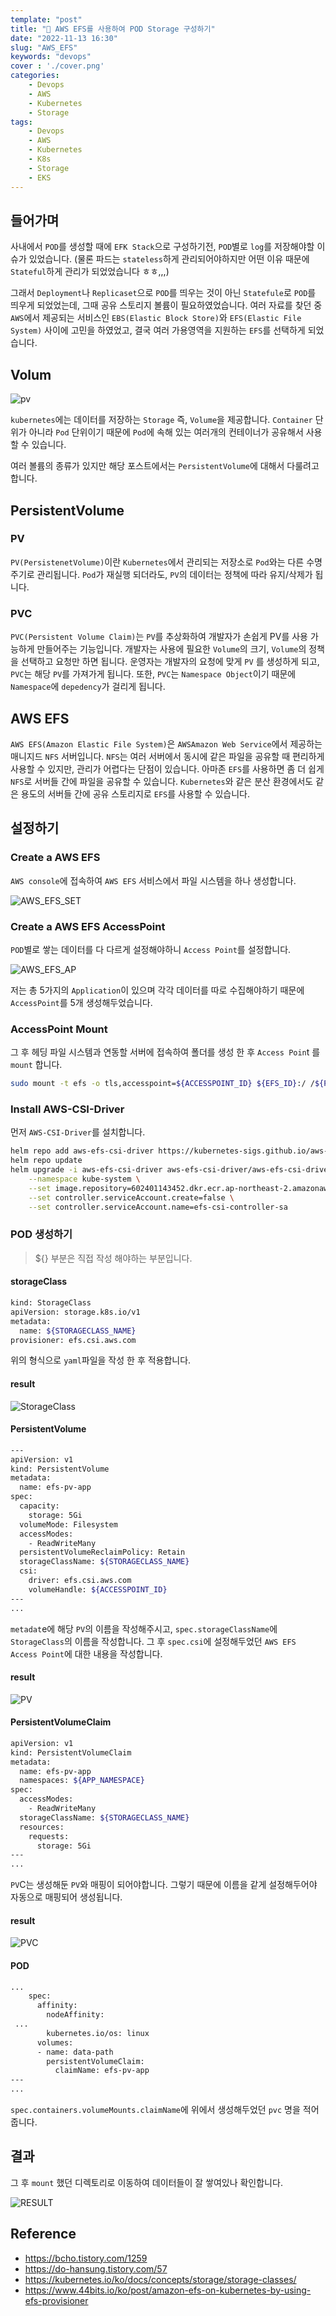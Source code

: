 ```yaml
---
template: "post"
title: "📁 AWS EFS를 사용하여 POD Storage 구성하기"
date: "2022-11-13 16:30"
slug: "AWS_EFS"
keywords: "devops"
cover : './cover.png'
categories: 
    - Devops
    - AWS
    - Kubernetes
    - Storage
tags:
    - Devops
    - AWS
    - Kubernetes
    - K8s
    - Storage
    - EKS
---
```



## 들어가며

사내에서 `POD`를 생성할 때에 `EFK Stack`으로 구성하기전, `POD`별로 `log`를 저장해야할 이슈가 있었습니다. (물론 파드는 `stateless`하게 관리되어야하지만 어떤 이유 때문에 `Stateful`하게 관리가 되었었습니다 ㅎㅎ,,,)

그래서 `Deployment`나 `Replicaset`으로 `POD`를 띄우는 것이 아닌 `Statefule`로 `POD`를 띄우게 되었었는데, 그때 공유 스토리지 볼륨이 필요하였었습니다. 여러 자료를 찾던 중 `AWS`에서 제공되는 서비스인 `EBS(Elastic Block Store)`와 `EFS(Elastic File System)` 사이에 고민을 하였었고, 결국 여러 가용영역을 지원하는 `EFS`를 선택하게 되었습니다.

## Volum

![pv](./pv.png)

`kubernetes`에는 데이터를 저장하는 `Storage` 즉, `Volume`을 제공합니다. `Container` 단위가 아니라 `Pod` 단위이기 때문에 `Pod`에 속해 있는 여러개의 컨테이너가 공유해서 사용할 수 있습니다.

여러 볼륨의 종류가 있지만 해당 포스트에서는 `PersistentVolume`에 대해서 다룰려고 합니다.


## PersistentVolume

### PV
`PV(PersistenetVolume)`이란 `Kubernetes`에서 관리되는 저장소로 `Pod`와는 다른 수명 주기로 관리됩니다. `Pod`가 재실행 되더라도, `PV`의 데이터는 정책에 따라 유지/삭제가 됩니다.

### PVC
`PVC(Persistent Volume Claim)`는 `PV`를 추상화하여 개발자가 손쉽게 PV를 사용 가능하게 만들어주는 기능입니다. 개발자는 사용에 필요한 `Volume`의 크기, `Volume`의 정책을 선택하고 요청만 하면 됩니다. 운영자는 개발자의 요청에 맞게 `PV` 를 생성하게 되고, `PVC`는 해당 `PV`를 가져가게 됩니다.
또한, `PVC`는 `Namespace Object`이기 때문에 `Namespace`에 `depedency`가 걸리게 됩니다.


## AWS EFS
`AWS EFS(Amazon Elastic File System)`은 `AWSAmazon Web Service`에서 제공하는 매니지드 `NFS` 서버입니다. `NFS`는 여러 서버에서 동시에 같은 파일을 공유할 때 편리하게 사용할 수 있지만, 관리가 어렵다는 단점이 있습니다. 아마존 `EFS`를 사용하면 좀 더 쉽게 `NFS`로 서버들 간에 파일을 공유할 수 있습니다. `Kubernetes`와 같은 분산 환경에서도 같은 용도의 서버들 간에 공유 스토리지로 `EFS`를 사용할 수 있습니다. 




## 설정하기

### Create a AWS EFS 
`AWS console`에 접속하여 `AWS EFS` 서비스에서 파일 시스템을 하나 생성합니다.

![AWS_EFS_SET](./AWS_EFS_SET.png)

### Create a AWS EFS AccessPoint
`POD`별로 쌓는 데이터를 다 다르게 설정해야하니 `Access Point`를 설정합니다.


![AWS_EFS_AP](./AWS_EFS_AP.png)

저는 총 5가지의 `Application`이 있으며 각각 데이터를 따로 수집해야하기 때문에 `AccessPoint`를 5개 생성해두었습니다.


### AccessPoint Mount

그 후 헤딩 파일 시스템과 연동할 서버에 접속하여 폴더를 생성 한 후 `Access Poin`t 를 `mount` 합니다.

``` bash
sudo mount -t efs -o tls,accesspoint=${ACCESSPOINT_ID} ${EFS_ID}:/ /${PATH}
```

### Install  AWS-CSI-Driver 

먼저 `AWS-CSI-Driver`를 설치합니다.

``` bash
helm repo add aws-efs-csi-driver https://kubernetes-sigs.github.io/aws-efs-csi-driver/
helm repo update
helm upgrade -i aws-efs-csi-driver aws-efs-csi-driver/aws-efs-csi-driver \
    --namespace kube-system \
    --set image.repository=602401143452.dkr.ecr.ap-northeast-2.amazonaws.com/eks/aws-efs-csi-driver \
    --set controller.serviceAccount.create=false \
    --set controller.serviceAccount.name=efs-csi-controller-sa

```

### POD 생성하기

> ${} 부분은 직접 작성 해야하는 부분입니다.

#### storageClass
``` bash
kind: StorageClass
apiVersion: storage.k8s.io/v1
metadata:
  name: ${STORAGECLASS_NAME}
provisioner: efs.csi.aws.com
```
위의 형식으로 `yaml`파일을 작성 한 후 적용합니다.

#### result

![StorageClass](./StoageClass.png)


#### PersistentVolume
```bash
---
apiVersion: v1
kind: PersistentVolume
metadata:
  name: efs-pv-app
spec:
  capacity:
    storage: 5Gi
  volumeMode: Filesystem
  accessModes:
    - ReadWriteMany
  persistentVolumeReclaimPolicy: Retain
  storageClassName: ${STORAGECLASS_NAME}
  csi:
    driver: efs.csi.aws.com
    volumeHandle: ${ACCESSPOINT_ID}
---
...
```

`metadat`e에 해당 `PV`의 이름을 작성해주시고, `spec.storageClassName`에 `StorageClass`의 이름을 작성합니다.
그 후 `spec.csi`에 설정해두었던 `AWS EFS Access Point`에 대한 내용을 작성합니다.

#### result

![PV](./PersisteneVolume.png)


#### PersistentVolumeClaim

```bash
apiVersion: v1
kind: PersistentVolumeClaim
metadata:
  name: efs-pv-app
  namespaces: ${APP_NAMESPACE}
spec:
  accessModes:
    - ReadWriteMany
  storageClassName: ${STORAGECLASS_NAME}
  resources:
    requests:
      storage: 5Gi
---
...
```

`PV`C는 생성해둔 `PV`와 매핑이 되어야합니다. 그렇기 때문에 이름을 같게 설정해두어야 자동으로 매핑되어 생성됩니다.

#### result

![PVC](./PersistentVolumeClaim.png)

#### POD

```bash
...
    spec:
      affinity:
        nodeAffinity:
 ...
        kubernetes.io/os: linux
      volumes:
      - name: data-path
        persistentVolumeClaim:
          claimName: efs-pv-app
---
...
```

`spec.containers.volumeMounts.claimName`에 위에서 생성해두었던 `pvc` 명을 적어줍니다.




## 결과

그 후 `mount` 했던 디렉토리로 이동하여 데이터들이 잘 쌓여있나 확인합니다.



![RESULT](./AWS_EFS_LOG.png)


## Reference
- https://bcho.tistory.com/1259
- https://do-hansung.tistory.com/57
- https://kubernetes.io/ko/docs/concepts/storage/storage-classes/
- https://www.44bits.io/ko/post/amazon-efs-on-kubernetes-by-using-efs-provisioner